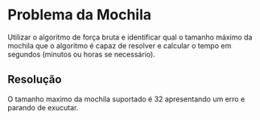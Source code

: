 # Problema da Mochila
Utilizar o algoritmo de força bruta e identificar qual o tamanho máximo da mochila que o algoritmo é capaz de resolver e calcular o tempo em segundos (minutos ou horas se necessário).

## Resolução
O tamanho maximo da mochila suportado é 32 apresentando um erro e parando de exucutar.